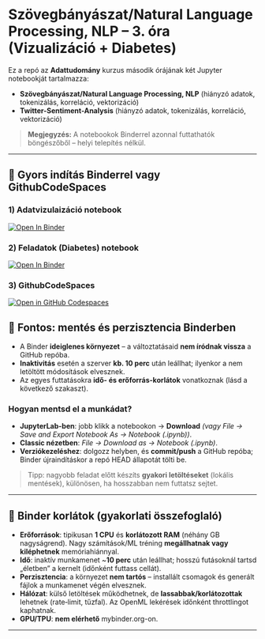 # Szövegbányászat/Natural Language Processing, NLP – 3. óra (Vizualizáció + Diabetes)
Ez a repó az **Adattudomány** kurzus második órájának két Jupyter notebookját tartalmazza:
- **Szövegbányászat/Natural Language Processing, NLP** (hiányzó adatok, tokenizálás, korreláció, vektorizáció)
- **Twitter-Sentiment-Analysis** (hiányzó adatok, tokenizálás, korreláció, vektorizáció)

> **Megjegyzés:** A notebookok Binderrel azonnal futtathatók böngészőből – helyi telepítés nélkül.

---

## 👟 Gyors indítás Binderrel vagy GithubCodeSpaces


### 1) Adatvizulaizáció notebook
[![Open In Binder](https://mybinder.org/badge_logo.svg)](https://mybinder.org/v2/gh/korosig/DataScience/HEAD?labpath=3%20ora%20-%20Szovegbanyaszat/3%20ora%20-%20Szovegbanyaszat.ipynb)

### 2) Feladatok (Diabetes) notebook
[![Open In Binder](https://mybinder.org/badge_logo.svg)](https://mybinder.org/v2/gh/korosig/DataScience/HEAD?labpath=3%20ora%20-%20Szovegbanyaszat/3%20ora%20-%20Feladatok.ipynb)

### 3) GithubCodeSpaces
[![Open in GitHub Codespaces](https://github.com/codespaces/badge.svg)](https://codespaces.new/korosig/DataScience)

## 💾 Fontos: mentés és perzisztencia Binderben

- A Binder **ideiglenes környezet** – a változtatásaid **nem íródnak vissza** a GitHub repóba.
- **Inaktivitás** esetén a szerver **kb. 10 perc** után leállhat; ilyenkor a nem letöltött módosítások elvesznek.
- Az egyes futtatásokra **idő- és erőforrás-korlátok** vonatkoznak (lásd a következő szakaszt).

### Hogyan mentsd el a munkádat?
- **JupyterLab-ben**: jobb klikk a notebookon → **Download** *(vagy File → Save and Export Notebook As → Notebook (.ipynb))*.
- **Classic nézetben**: *File → Download as → Notebook (.ipynb)*.
- **Verziókezeléshez**: dolgozz helyben, és **commit/push** a GitHub repóba; Binder újraindításkor a repó HEAD állapotát tölti be.

> Tipp: nagyobb feladat előtt készíts **gyakori letöltéseket** (lokális mentések), különösen, ha hosszabban nem futtatsz sejtet.

---

## 🧱 Binder korlátok (gyakorlati összefoglaló)

- **Erőforrások**: tipikusan **1 CPU** és **korlátozott RAM** (néhány GB nagyságrend). Nagy számítások/ML tréning **megállhatnak vagy kiléphetnek** memóriahiánnyal.
- **Idő**: inaktív munkamenet ~**10 perc** után leállhat; hosszú futásoknál tartsd „életben” a kernelt (időnként futtass cellát).
- **Perzisztencia**: a környezet **nem tartós** – installált csomagok és generált fájlok a munkamenet végén elvesznek.
- **Hálózat**: külső letöltések működhetnek, de **lassabbak/korlátozottak** lehetnek (rate‑limit, tűzfal). Az OpenML lekérések időnként throttlingot kaphatnak.
- **GPU/TPU**: **nem elérhető** mybinder.org-on.



---